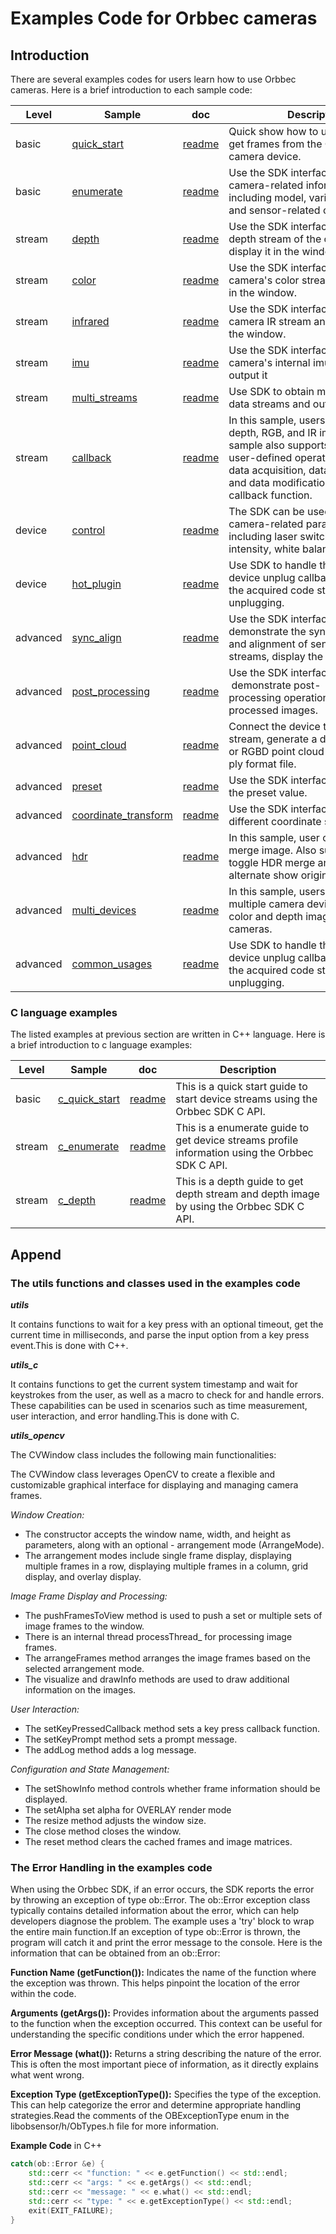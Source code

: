 # Examples Code for Orbbec cameras

## Introduction

There are several examples codes for users learn how to use Orbbec cameras. Here is a brief introduction to each sample code:

| Level | Sample                                     | doc | Description                                                                      |
| ----- | ------------------------------------------ | --- | -------------------------------------------------------------------------------- |
| basic | [quick_start](0.basic.quick_start) | [readme](0.basic.quick_start/README.md) | Quick show how to use the SDK to get frames from the Orbbec RGB-D camera device. |
| basic | [enumerate](0.basic.enumerate) | [readme](0.basic.enumerate/README.md) | Use the SDK interface to obtain camera-related information, including model, various sensors, and sensor-related configurations.|
| stream | [depth](1.stream.depth)  | [readme](1.stream.depth/README.md)    | Use the SDK interface to obtain the depth stream of the camera and display it in the window. |
| stream | [color](1.stream.color) | [readme](1.stream.color/README.md)    | Use the SDK interface to obtain the camera's color stream and display it in the window. |
| stream | [infrared](1.stream.infrared)  | [readme](1.stream.infrared/README.md)    | Use the SDK interface to obtain the camera IR stream and display it in the window. |
| stream | [imu](1.stream.imu)  | [readme](1.stream.imu/README.md)    | Use the SDK interface to obtain the camera's internal imu data and output it|
| stream | [multi_streams](1.stream.multi_streams) | [readme](1.stream.multi_streams/README.md)    | Use SDK to obtain multiple camera data streams and output them. |
| stream | [callback](1.stream.callback) | [readme](1.stream.callback/README.md)    | In this sample, users can obtain depth, RGB, and IR images. This sample also supports performing user-defined operations such as data acquisition, data processing, and data modification within the callback function.|
| device | [control](2.device.control) | [readme](2.device.control/README.md)    | The SDK can be used to modify camera-related parameters, including laser switch, laser level intensity, white balance switch, etc. |
| device | [hot_plugin](2.device.hot_plugin) | [readme](2.device.hot_plugin/README.md)    | Use SDK to handle the settings of device unplug callback and process the acquired code stream after unplugging. |
| advanced | [sync_align](3.advanced.sync_align) | [readme](3.advanced.sync_align/README.md)    | Use the SDK interface to demonstrate the synchronization and alignment of sensor data streams, display the aligned image. |
| advanced | [post_processing](3.advanced.post_processing) | [readme](3.advanced.post_processing/README.md)    | Use the SDK interface to  demonstrate post-processing operations, display post-processed images. |
| advanced | [point_cloud](3.advanced.point_cloud) | [readme](3.advanced.point_cloud/README.md)    | Connect the device to open the stream, generate a depth point cloud or RGBD point cloud and save it as a ply format file. |
| advanced | [preset](3.advanced.preset) | [readme](3.advanced.preset/README.md)    | Use the SDK interface to set and get the preset value. |
| advanced | [coordinate_transform](3.advanced.coordinate_transform) | [readme](3.advanced.coordinate_transform/README.md)    | Use the SDK interface to  transform different coordinate systems. |
| advanced | [hdr](3.advanced.hdr) | [readme](3.advanced.hdr/README.md)    | In this sample, user can get the HDR merge image. Also supports user to toggle HDR merge and toggle alternate show origin frame. |
| advanced | [multi_devices](3.advanced.multi_devices) | [readme](3.advanced.multi_devices/README.md)    | In this sample, users can connect multiple camera devices and get color and depth images of different cameras. |
| advanced | [common_usages](3.advanced.common_usages) | [readme](3.advanced.common_usages/README.md)    | Use SDK to handle the settings of device unplug callback and process the acquired code stream after unplugging. |

### C language examples

The listed examples at previous section are written in C++ language. Here is a brief introduction to c language examples:

| Level | Sample                                     | doc | Description                                                                      |
| ----- | ------------------------------------------ | --- | -------------------------------------------------------------------------------- |
| basic | [c_quick_start](c_examples/0.c_quick_start) |  [readme](c_examples/0.c_quick_start/README.md) | This is a quick start guide to start device streams using the Orbbec SDK C API. |
| stream | [c_enumerate](c_examples/1.c_enumerate) |  [readme](c_examples/1.c_enumerate/README.md) | This is a enumerate guide to get device streams profile information using the Orbbec SDK C API. |
| stream | [c_depth](c_examples/2.c_depth) |  [readme](c_examples/2.c_depth/README.md) | This is a depth guide to get depth stream and depth image by using the Orbbec SDK C API. |

## Append

### The utils functions and classes used in the examples code

***utils***

It contains functions to wait for a key press with an optional timeout, get the current time in milliseconds, and parse the input option from a key press event.This is done with C++.

***utils_c***

It contains functions to get the current system timestamp and wait for keystrokes from the user, as well as a macro to check for and handle errors. These capabilities can be used in scenarios such as time measurement, user interaction, and error handling.This is done with C.

***utils_opencv***

The CVWindow class includes the following main functionalities:

The CVWindow class leverages OpenCV to create a flexible and customizable graphical interface for displaying and managing camera frames.

 *Window Creation:*

- The constructor accepts the window name, width, and height as parameters, along with an optional - arrangement mode (ArrangeMode).
- The arrangement modes include single frame display, displaying multiple frames in a row, displaying multiple frames in a column, grid display, and overlay display.

 *Image Frame Display and Processing:*

- The pushFramesToView method is used to push a set or multiple sets of image frames to the window.
- There is an internal thread processThread_ for processing image frames.
- The arrangeFrames method arranges the image frames based on the selected arrangement mode.
- The visualize and drawInfo methods are used to draw additional information on the images.

 *User Interaction:*

- The setKeyPressedCallback method sets a key press callback function.
- The setKeyPrompt method sets a prompt message.
- The addLog method adds a log message.

 *Configuration and State Management:*

- The setShowInfo method controls whether frame information should be displayed.
- The setAlpha set alpha for OVERLAY render mode
- The resize method adjusts the window size.
- The close method closes the window.
- The reset method clears the cached frames and image matrices.

### The Error Handling in the examples code

When using the Orbbec SDK, if an error occurs, the SDK reports the error by throwing an exception of type ob::Error. The ob::Error exception class typically contains detailed information about the error, which can help developers diagnose the problem.
The example uses a 'try' block to wrap the entire main function.If an exception of type ob::Error is thrown, the program will catch it and print the error message to the console.
Here is the information that can be obtained from an ob::Error:

**Function Name (getFunction()):**
Indicates the name of the function where the exception was thrown. This helps pinpoint the location of the error within the code.

**Arguments (getArgs()):**
Provides information about the arguments passed to the function when the exception occurred. This context can be useful for understanding the specific conditions under which the error happened.

**Error Message (what()):**
Returns a string describing the nature of the error. This is often the most important piece of information, as it directly explains what went wrong.

**Exception Type (getExceptionType()):**
Specifies the type of the exception. This can help categorize the error and determine appropriate handling strategies.Read the comments of the OBExceptionType enum in the libobsensor/h/ObTypes.h file for more information.

**Example Code** in C++

```cpp
catch(ob::Error &e) {
    std::cerr << "function: " << e.getFunction() << std::endl;
    std::cerr << "args: " << e.getArgs() << std::endl;
    std::cerr << "message: " << e.what() << std::endl;
    std::cerr << "type: " << e.getExceptionType() << std::endl;
    exit(EXIT_FAILURE);
}
```
